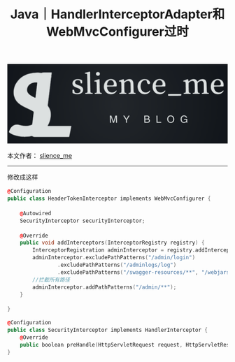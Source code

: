 ﻿---
layout: post
title: Java｜HandlerInterceptorAdapter和WebMvcConfigurer过时
categories: [Java]
description: 关于HandlerInterceptorAdapter和WebMvcConfigurerAdapter过时
keywords: 编程语言, Java
mermaid: false
sequence: false
flow: false
mathjax: false
mindmap: false
mindmap2: false
---

![img](/images/posts/logo_slienceme3.png)

本文作者： [slience_me](https://slienceme.cn/)

---

修改成这样

```cpp
@Configuration
public class HeaderTokenInterceptor implements WebMvcConfigurer {

    @Autowired
    SecurityInterceptor securityInterceptor;

    @Override
    public void addInterceptors(InterceptorRegistry registry) {
        InterceptorRegistration adminInterceptor = registry.addInterceptor(securityInterceptor);
        adminInterceptor.excludePathPatterns("/admin/login")
                .excludePathPatterns("/adminlogs/log")
                .excludePathPatterns("/swagger-resources/**", "/webjars/**", "/v2/**", "/swagger-ui.html/**");
        //拦截所有路径
        adminInterceptor.addPathPatterns("/admin/**");
    }

}
```
```cpp
@Configuration
public class SecurityInterceptor implements HandlerInterceptor {
    @Override
    public boolean preHandle(HttpServletRequest request, HttpServletResponse response, Object handler) throws Exception {
}
```


